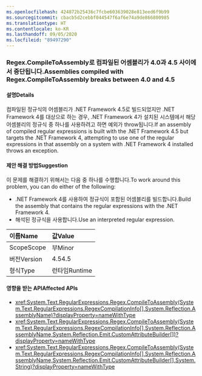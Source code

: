 ```yaml
---
ms.openlocfilehash: 424872b25436c7fcbe603639028e813eed6f9b99
ms.sourcegitcommit: cbacb5d2cebbf044547f6af6e74a9de866800985
ms.translationtype: HT
ms.contentlocale: ko-KR
ms.lasthandoff: 09/05/2020
ms.locfileid: "89497290"
---
```

### <a name="assemblies-compiled-with-regexcompiletoassembly-breaks-between-40-and-45"></a><span data-ttu-id="07210-101">Regex.CompileToAssembly로 컴파일된 어셈블리가 4.0과 4.5 사이에서 중단됩니다.</span><span class="sxs-lookup"><span data-stu-id="07210-101">Assemblies compiled with Regex.CompileToAssembly breaks between 4.0 and 4.5</span></span>

#### <a name="details"></a><span data-ttu-id="07210-102">설명</span><span class="sxs-lookup"><span data-stu-id="07210-102">Details</span></span>

<span data-ttu-id="07210-103">컴파일된 정규식의 어셈블리가 .NET Framework 4.5로 빌드되었지만 .NET Framework 4를 대상으로 하는 경우, .NET Framework 4가 설치된 시스템에서 해당 어셈블리의 정규식 중 하나를 사용하려고 하면 예외가 throw됩니다.</span><span class="sxs-lookup"><span data-stu-id="07210-103">If an assembly of compiled regular expressions is built with the .NET Framework 4.5 but targets the .NET Framework 4, attempting to use one of the regular expressions in that assembly on a system with .NET Framework 4 installed throws an exception.</span></span>

#### <a name="suggestion"></a><span data-ttu-id="07210-104">제안 해결 방법</span><span class="sxs-lookup"><span data-stu-id="07210-104">Suggestion</span></span>

<span data-ttu-id="07210-105">이 문제를 해결하기 위해서는 다음 중 하나를 수행합니다.</span><span class="sxs-lookup"><span data-stu-id="07210-105">To work around this problem, you can do either of the following:</span></span><ul><li><span data-ttu-id="07210-106">.NET Framework 4를 사용하여 정규식이 포함된 어셈블리를 빌드합니다.</span><span class="sxs-lookup"><span data-stu-id="07210-106">Build the assembly that contains the regular expressions with the .NET Framework 4.</span></span></li><li><span data-ttu-id="07210-107">해석된 정규식을 사용합니다.</span><span class="sxs-lookup"><span data-stu-id="07210-107">Use an interpreted regular expression.</span></span></li></ul>

| <span data-ttu-id="07210-108">이름</span><span class="sxs-lookup"><span data-stu-id="07210-108">Name</span></span>    | <span data-ttu-id="07210-109">값</span><span class="sxs-lookup"><span data-stu-id="07210-109">Value</span></span>       |
|:--------|:------------|
| <span data-ttu-id="07210-110">Scope</span><span class="sxs-lookup"><span data-stu-id="07210-110">Scope</span></span>   |<span data-ttu-id="07210-111">부</span><span class="sxs-lookup"><span data-stu-id="07210-111">Minor</span></span>|
|<span data-ttu-id="07210-112">버전</span><span class="sxs-lookup"><span data-stu-id="07210-112">Version</span></span>|<span data-ttu-id="07210-113">4.5</span><span class="sxs-lookup"><span data-stu-id="07210-113">4.5</span></span>|
|<span data-ttu-id="07210-114">형식</span><span class="sxs-lookup"><span data-stu-id="07210-114">Type</span></span>|<span data-ttu-id="07210-115">런타임</span><span class="sxs-lookup"><span data-stu-id="07210-115">Runtime</span></span>|

#### <a name="affected-apis"></a><span data-ttu-id="07210-116">영향을 받는 API</span><span class="sxs-lookup"><span data-stu-id="07210-116">Affected APIs</span></span>

- <xref:System.Text.RegularExpressions.Regex.CompileToAssembly(System.Text.RegularExpressions.RegexCompilationInfo[],System.Reflection.AssemblyName)?displayProperty=nameWithType>
- <xref:System.Text.RegularExpressions.Regex.CompileToAssembly(System.Text.RegularExpressions.RegexCompilationInfo[],System.Reflection.AssemblyName,System.Reflection.Emit.CustomAttributeBuilder[])?displayProperty=nameWithType>
- <xref:System.Text.RegularExpressions.Regex.CompileToAssembly(System.Text.RegularExpressions.RegexCompilationInfo[],System.Reflection.AssemblyName,System.Reflection.Emit.CustomAttributeBuilder[],System.String)?displayProperty=nameWithType>

<!--

#### Affected APIs

- `M:System.Text.RegularExpressions.Regex.CompileToAssembly(System.Text.RegularExpressions.RegexCompilationInfo[],System.Reflection.AssemblyName)`
- `M:System.Text.RegularExpressions.Regex.CompileToAssembly(System.Text.RegularExpressions.RegexCompilationInfo[],System.Reflection.AssemblyName,System.Reflection.Emit.CustomAttributeBuilder[])`
- `M:System.Text.RegularExpressions.Regex.CompileToAssembly(System.Text.RegularExpressions.RegexCompilationInfo[],System.Reflection.AssemblyName,System.Reflection.Emit.CustomAttributeBuilder[],System.String)`

-->
